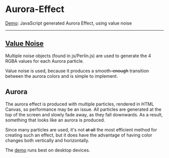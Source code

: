 # Aurora-Effect
[Demo](https://havorax.github.io/Perlin-Aurora-Effect/): JavaScript generated Aurora Effect, using value noise

---

## [Value Noise](https://en.wikipedia.org/wiki/Value_noise)

Multiple noise objects (found in js/Perlin.js) are used to generate the 4 RGBA values for each Aurora particle.

Value noise is used, because it produces a smooth~~-enough~~ transition between the aurora colors and is simple to implement.

## Aurora

The aurora effect is produced with multiple particles, rendered in HTML Canvas, so performance may be an issue. All particles are generated at the top of the screen and slowly fade away, as they fall downwards. As a result, something that looks like an aurora is produced.

Since many particles are used, it's not ~~at all~~ the most efficient method for creating such an effect, but it does have the advantage of having color changes both vertically and horizontally.

The [demo](https://havorax.github.io/Perlin-Aurora-Effect/) runs best on desktop devices.
